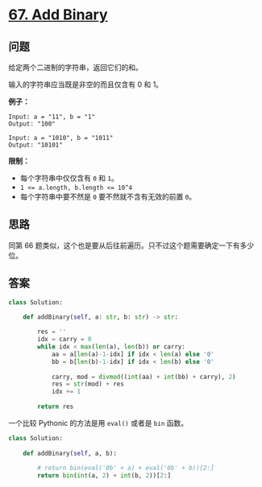 # [67. Add Binary](https://leetcode.com/problems/add-binary/)

## 问题

给定两个二进制的字符串，返回它们的和。

输入的字符串应当既是非空的而且仅含有 0 和 1。

**例子：**

```
Input: a = "11", b = "1"
Output: "100"

Input: a = "1010", b = "1011"
Output: "10101"
```

**限制：**

- 每个字符串中仅仅含有 `0` 和 `1`。
- `1 <= a.length, b.length <= 10^4`
- 每个字符串中要不然是 `0` 要不然就不含有无效的前置 `0`。

## 思路

同第 66 题类似，这个也是要从后往前遍历。只不过这个题需要确定一下有多少位。


## 答案

```python
class Solution:
    
    def addBinary(self, a: str, b: str) -> str:

        res = ''
        idx = carry = 0
        while idx < max(len(a), len(b)) or carry:
            aa = a[len(a)-1-idx] if idx < len(a) else '0'
            bb = b[len(b)-1-idx] if idx < len(b) else '0'
            
            carry, mod = divmod((int(aa) + int(bb) + carry), 2)
            res = str(mod) + res 
            idx += 1
        
        return res
```

一个比较 Pythonic 的方法是用 `eval()` 或者是 `bin` 函数。

```python 
class Solution:
  
    def addBinary(self, a, b):
      
        # return bin(eval('0b' + a) + eval('0b' + b))[2:]
        return bin(int(a, 2) + int(b, 2))[2:]
```

